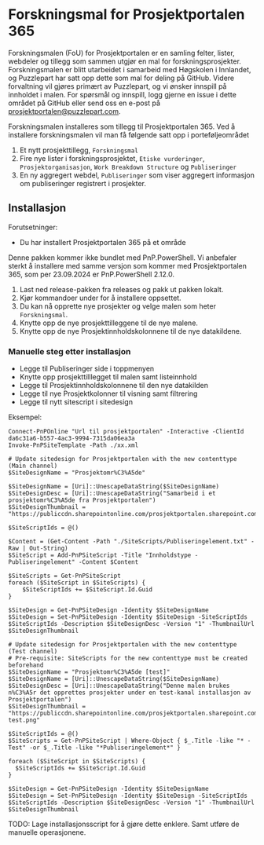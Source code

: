 # Forskningsmal for Prosjektportalen 365

Forskningsmalen (FoU) for Prosjektportalen er en samling felter, lister, webdeler og tillegg som sammen utgjør en mal for forskningsprosjekter. Forskningsmalen er blitt utarbeidet i samarbeid med Høgskolen i Innlandet, og Puzzlepart har satt opp dette som mal for deling på GitHub. Videre forvaltning vil gjøres primært av Puzzlepart, og vi ønsker innspill på innholdet i malen. For spørsmål og innspill, logg gjerne en issue i dette området på GitHub eller send oss en e-post på <prosjektportalen@puzzlepart.com>.

Forskningsmalen installeres som tillegg til Prosjektportalen 365. Ved å installere forskningsmalen vil man få følgende satt opp i porteføljeområdet

1. Et nytt prosjekttillegg, `Forskningsmal`
2. Fire nye lister i forskningsprosjektet, `Etiske vurderinger`, `Prosjektorganisasjon`, `Work Breakdown Structure` og `Publiseringer`
3. En ny aggregert webdel, `Publiseringer` som viser aggregert informasjon om publiseringer registrert i prosjekter.

## Installasjon

Forutsetninger:

- Du har installert Prosjektportalen 365 på et område

Denne pakken kommer ikke bundlet med PnP.PowerShell. Vi anbefaler sterkt å installere med samme versjon som kommer med Prosjektportalen 365, som per 23.09.2024 er PnP.PowerShell 2.12.0.

1. Last ned release-pakken fra releases og pakk ut pakken lokalt.
2. Kjør kommandoer under for å installere oppsettet.
3. Du kan nå opprette nye prosjekter og velge malen som heter `Forskningsmal`.
4. Knytte opp de nye prosjekttilleggene til de nye malene.
5. Knytte opp de nye Prosjektinnholdskolonnene til de nye datakildene.

### Manuelle steg etter installasjon

- Legge til Publiseringer side i toppmenyen
- Knytte opp prosjekttilllegget til malen samt listeinnhold
- Legge til Prosjektinnholdskolonnene til den nye datakilden
- Legge til nye Prosjektkolonner til visning samt filtrering
- Legge til nytt sitescript i sitedesign

Eksempel:

```pwsh
Connect-PnPOnline "Url til prosjektportalen" -Interactive -ClientId da6c31a6-b557-4ac3-9994-7315da06ea3a
Invoke-PnPSiteTemplate -Path ./xx.xml

# Update sitedesign for Prosjektportalen with the new contenttype (Main channel)
$SiteDesignName = "Prosjektomr%C3%A5de"

$SiteDesignName = [Uri]::UnescapeDataString($SiteDesignName)
$SiteDesignDesc = [Uri]::UnescapeDataString("Samarbeid i et prosjektomr%C3%A5de fra Prosjektportalen")
$SiteDesignThumbnail = "https://publiccdn.sharepointonline.com/prosjektportalen.sharepoint.com/sites/ppassets/Thumbnails/prosjektomrade.png"

$SiteScriptIds = @()

$Content = (Get-Content -Path "./SiteScripts/Publiseringelement.txt" -Raw | Out-String)
$SiteScript = Add-PnPSiteScript -Title "Innholdstype - Publiseringelement" -Content $Content

$SiteScripts = Get-PnPSiteScript
foreach ($SiteScript in $SiteScripts) {
    $SiteScriptIds += $SiteScript.Id.Guid
}

$SiteDesign = Get-PnPSiteDesign -Identity $SiteDesignName
$SiteDesign = Set-PnPSiteDesign -Identity $SiteDesign -SiteScriptIds $SiteScriptIds -Description $SiteDesignDesc -Version "1" -ThumbnailUrl $SiteDesignThumbnail
```

```pwsh
# Update sitedesign for Prosjektportalen with the new contenttype (Test channel)
# Pre-requisite: SiteScripts for the new contenttype must be created beforehand
$SiteDesignName = "Prosjektomr%C3%A5de [test]"
$SiteDesignName = [Uri]::UnescapeDataString($SiteDesignName)
$SiteDesignDesc = [Uri]::UnescapeDataString("Denne malen brukes n%C3%A5r det opprettes prosjekter under en test-kanal installasjon av Prosjektportalen")
$SiteDesignThumbnail = "https://publiccdn.sharepointonline.com/prosjektportalen.sharepoint.com/sites/ppassets/Thumbnails/prosjektomrade-test.png"

$SiteScriptIds = @()
$SiteScripts = Get-PnPSiteScript | Where-Object { $_.Title -like "* - Test" -or $_.Title -like "*Publiseringelement*" }

foreach ($SiteScript in $SiteScripts) {
  $SiteScriptIds += $SiteScript.Id.Guid
}

$SiteDesign = Get-PnPSiteDesign -Identity $SiteDesignName
$SiteDesign = Set-PnPSiteDesign -Identity $SiteDesign -SiteScriptIds $SiteScriptIds -Description $SiteDesignDesc -Version "1" -ThumbnailUrl $SiteDesignThumbnail
```

TODO: Lage installasjonsscript for å gjøre dette enklere. Samt utføre de manuelle operasjonene.
